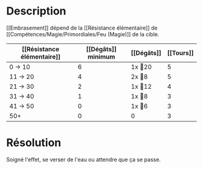 # Description
[[Embrasement]] dépend de la [[Résistance élémentaire]] de [[Compétences/Magie/Primordiales/Feu (Magie)]] de la cible.

| [[Résistance élémentaire]] | [[Dégâts]] minimum | [[Dégâts]] | [[Tours]] |
| -------------------------- | ------------------ | ---------- | --------- |
| 0   -> 10                  | 6                  | 1x 🎲20    | 5         |
| 11 -> 20                   | 4                  | 2x 🎲8     | 5         |
| 21 -> 30                   | 2                  | 1x 🎲12    | 4         |
| 31 -> 40                   | 1                  | 1x 🎲8     | 3         |
| 41 -> 50                   | 0                  | 1x 🎲6     | 3         |
| 50+                        | 0                  | 0          | 3         |

# Résolution
Soigné l'effet, se verser de l'eau ou attendre que ça se passe.